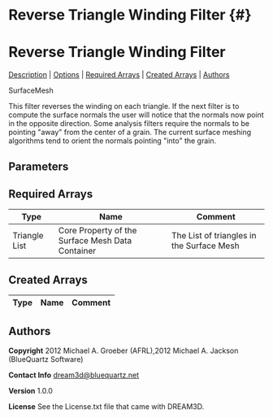 
Reverse Triangle Winding Filter {#}
======
<h1 class="pHeading1">Reverse Triangle Winding Filter</h1>
<p class="pCellBody">
<a href="../SurfaceMeshFilters/ReverseTriangleWinding.html#wp2">Description</a>
| <a href="../SurfaceMeshFilters/ReverseTriangleWinding.html#wp3">Options</a>
| <a href="../SurfaceMeshFilters/ReverseTriangleWinding.html#wp4">Required Arrays</a>
| <a href="../SurfaceMeshFilters/ReverseTriangleWinding.html#wp5">Created Arrays</a>
| <a href="../SurfaceMeshFilters/ReverseTriangleWinding.html#wp1">Authors</a> 

SurfaceMesh


 This filter reverses the winding on each triangle. If the next filter is to compute the surface normals the user will
 notice that the normals now point in the opposite direction. Some analysis filters require the normals to be pointing
 "away" from the center of a grain. The current surface meshing algorithms tend to orient the normals pointing "into" the grain.


## Parameters ##
## Required Arrays ##

| Type | Name | Comment |
|------|------|---------|
| Triangle List | Core Property of the Surface Mesh Data Container | The List of triangles in the Surface Mesh |

## Created Arrays ##

| Type | Name | Comment |
|------|------|---------|
## Authors ##

**Copyright** 2012 Michael A. Groeber (AFRL),2012 Michael A. Jackson (BlueQuartz Software)

**Contact Info** dream3d@bluequartz.net

**Version** 1.0.0

**License**  See the License.txt file that came with DREAM3D.



